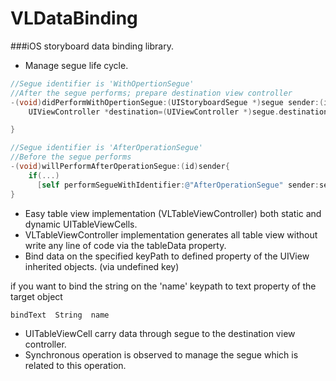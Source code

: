 VLDataBinding
=============  

###iOS storyboard data binding library.  

* Manage segue life cycle.

```objectivec
//Segue identifier is 'WithOpertionSegue'
//After the segue performs; prepare destination view controller
-(void)didPerformWithOpertionSegue:(UIStoryboardSegue *)segue sender:(id)sender{
    UIViewController *destination=(UIViewController *)segue.destinationViewController;

}

//Segue identifier is 'AfterOperationSegue'
//Before the segue performs
-(void)willPerformAfterOperationSegue:(id)sender{
    if(...)
      [self performSegueWithIdentifier:@"AfterOperationSegue" sender:sender];
}
```
* Easy table view implementation (VLTableViewController) both static and dynamic UITableViewCells.
* VLTableViewController implementation generates all table view without write any line of code via the tableData property.
* Bind data on the specified keyPath to defined property of the UIView inherited objects. (via undefined key)

if you want to bind the string on the 'name' keypath to text property of the target object
```
bindText  String  name
```

* UITableViewCell carry data through segue to the destination view controller.
* Synchronous operation is observed to manage the segue which is related to this operation.
